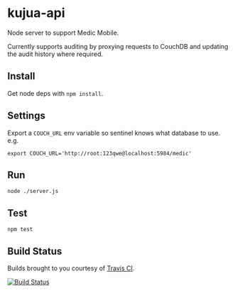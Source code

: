# kujua-api

Node server to support Medic Mobile.

Currently supports auditing by proxying requests to CouchDB and updating the audit history where required.

## Install

Get node deps with  `npm install`.

## Settings

Export a `COUCH_URL` env variable so sentinel knows what database to use. e.g.

```export COUCH_URL='http://root:123qwe@localhost:5984/medic'```

## Run

`node ./server.js`

## Test

`npm test`

## Build Status

Builds brought to you courtesy of [Travis CI](https://travis-ci.org/medic/kujua-api).

[![Build Status](https://travis-ci.org/medic/kujua-api.png?branch=master)](https://travis-ci.org/medic/kujua-api/branches)